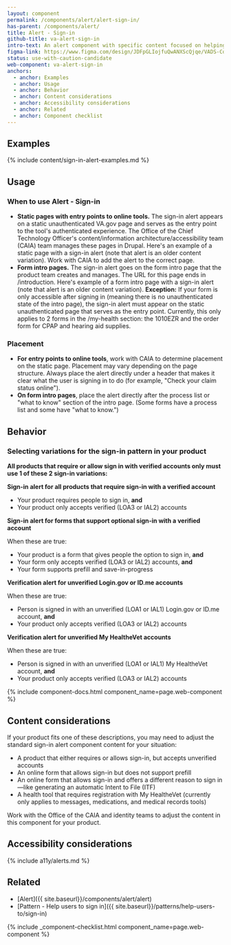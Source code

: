 ```yaml
---
layout: component
permalink: /components/alert/alert-sign-in/
has-parent: /components/alert/
title: Alert - Sign-in
github-title: va-alert-sign-in
intro-text: An alert component with specific content focused on helping users complete the sign in process.
figma-link: https://www.figma.com/design/JDFpGLIojfuQwANXScQjqe/VADS-Component-Examples?node-id=5359-436
status: use-with-caution-candidate
web-component: va-alert-sign-in
anchors:
  - anchor: Examples
  - anchor: Usage
  - anchor: Behavior
  - anchor: Content considerations
  - anchor: Accessibility considerations
  - anchor: Related
  - anchor: Component checklist
---
```


## Examples
{% include content/sign-in-alert-examples.md %}

## Usage

### When to use Alert - Sign-in

* **Static pages with entry points to online tools.** The sign-in alert appears on a static unauthenticated VA.gov page and serves as the entry point to the tool's authenticated experience. The Office of the Chief Technology Officer's content/information architecture/accessibility team (CAIA) team manages these pages in Drupal. Here's an example of a static page with a sign-in alert (note that alert is an older content variation). Work with CAIA to add the alert to the correct page.
* **Form intro pages.** The sign-in alert goes on the form intro page that the product team creates and manages. The URL for this page ends in /introduction. Here's example of a form intro page with a sign-in alert (note that alert is an older content variation).
  **Exception:** If your form is only accessible after signing in (meaning there is no unauthenticated state of the intro page), the sign-in alert must appear on the static unauthenticated page that serves as the entry point. Currently, this only applies to 2 forms in the /my-health section: the 1010EZR and the order form for CPAP and hearing aid supplies.

### Placement
* **For entry points to online tools**, work with CAIA to determine placement on the static page. Placement may vary depending on the page structure. Always place the alert directly under a header that makes it clear what the user is signing in to do (for example, "Check your claim status online").
* **On form intro pages**, place the alert directly after the process list or "what to know" section of the intro page. (Some forms have a process list and some have "what to know.")

## Behavior

### Selecting variations for the sign-in pattern in your product
**All products that require or allow sign in with verified accounts only must use 1 of these 2 sign-in variations:**

**Sign-in alert for all products that require sign-in with a verified account**
* Your product requires people to sign in, **and**
* Your product only accepts verified (LOA3 or IAL2) accounts

**Sign-in alert for forms that support optional sign-in with a verified account**

When these are true:
* Your product is a form that gives people the option to sign in, **and**
* Your form only accepts verified (LOA3 or IAL2) accounts, **and**
* Your form supports prefill and save-in-progress

**Verification alert for unverified Login.gov or ID.me accounts**

When these are true:
* Person is signed in with an unverified (LOA1 or IAL1) Login.gov or ID.me account, **and**
* Your product only accepts verified (LOA3 or IAL2) accounts

**Verification alert for unverified My HealtheVet accounts**

When these are true:
* Person is signed in with an unverified (LOA1 or IAL1) My HealtheVet account, **and**
* Your product only accepts verified (LOA3 or IAL2) accounts

{% include component-docs.html component_name=page.web-component %}

## Content considerations
If your product fits one of these descriptions, you may need to adjust the standard sign-in alert component content for your situation:

* A product that either requires or allows sign-in, but accepts unverified accounts
* An online form that allows sign-in but does not support prefill
* An online form that allows sign-in and offers a different reason to sign in—like generating an automatic Intent to File (ITF)
* A health tool that requires registration with My HealtheVet (currently only applies to messages, medications, and medical records tools)

Work with the Office of the CAIA and identity teams to adjust the content in this component for your product.

## Accessibility considerations

{% include a11y/alerts.md %}

## Related

* [Alert]({{ site.baseurl}}/components/alert/alert)
* [Pattern - Help users to sign in]({{ site.baseurl}}/patterns/help-users-to/sign-in)

{% include _component-checklist.html component_name=page.web-component %}
